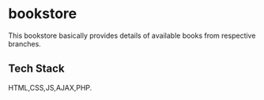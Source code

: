 # bookstore

This bookstore basically provides details of available books from respective branches.
## Tech Stack
HTML,CSS,JS,AJAX,PHP.
